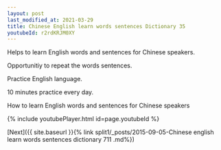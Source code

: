 ```yaml
---
layout: post
last_modified_at: 2021-03-29
title: Chinese English learn words sentences Dictionary 35 
youtubeId: r2rdKRJM0XY
---
```

 
 
Helps to learn English words and sentences for Chinese speakers.

Opportunitiy to repeat the words sentences. 

Practice English language. 
 
10 minutes practice every day. 
 
How to learn English words and sentences for Chinese speakers 
 
{% include youtubePlayer.html id=page.youtubeId %}
 
 
[Next]({{ site.baseurl }}{% link  split1/_posts/2015-09-05-Chinese english learn words sentences dictionary 711 .md%})
 
